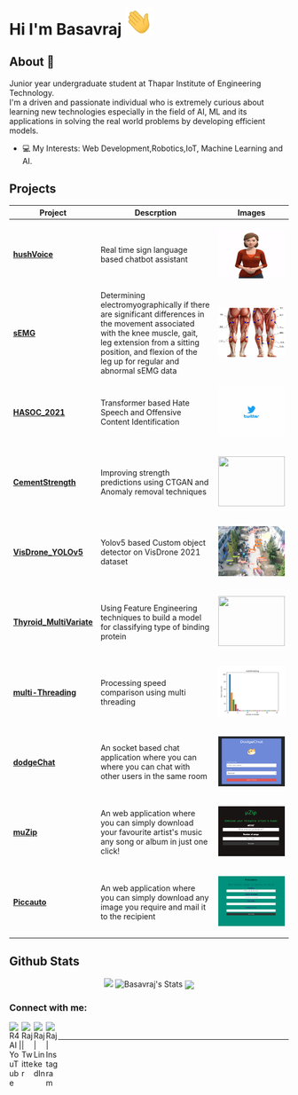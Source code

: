 # Hi I'm Basavraj <img src="https://raw.githubusercontent.com/ABSphreak/ABSphreak/master/gifs/Hi.gif" width="50px">

<!-- ![](https://activity-graph.herokuapp.com/graph?username=basavraj-chinagundi&theme=react-dark&hide_border=true&area=true) -->

## About 🚀
Junior year undergraduate student at Thapar Institute of Engineering Technology.<br>
I'm a driven and passionate individual who is extremely curious about learning new technologies especially in the field of AI, ML and its applications in solving the real world problems by developing efficient models.

- 💻 My Interests: Web Development,Robotics,IoT, Machine Learning and AI.


## Projects

|Project | Descrption | Images |
|--|--|--|
|**[hushVoice](https://github.com/ritikrajdev/hackmit)**| Real time sign language based chatbot assistant|<p align="center"><img src="https://github.com/basavraj-chinagundi/hackmit/blob/main/iLoveYou.gif" height="90" width="120"></p>|
|**[sEMG](https://github.com/basavraj-chinagundi/sEMG-classification)**| Determining electromyographically if there are significant differences in the movement associated with the knee muscle, gait, leg extension from a sitting position, and flexion of the leg up for regular and abnormal sEMG data|<p align="center"><img src="https://github.com/basavraj-chinagundi/sEMG-classification/blob/main/The-placement-of-16-surface-EMG-sensors-and-two-accelerometers-over-lower-extremity.png" height="90" width="120"></p>|
|**[HASOC_2021](https://github.com/basavraj-chinagundi/HASOC_2021)**|Transformer based Hate Speech and Offensive Content Identification|<p align="center"><img src="https://github.com/basavraj-chinagundi/HASOC_2021/blob/main/2.gif"  height="90" width="120"></p>|
|**[CementStrength](https://github.com/basavraj-chinagundi/Cement_strength)**| Improving strength predictions using CTGAN and Anomaly removal techniques|<p align="center"><img src="https://github.com/basavraj-chinagundi/Cement_strength/blob/main/concrete-bricks-png-concret-brick-11563338228am83qe7e0y.png" height="90" width="120"></p>|
|**[VisDrone_YOLOv5](https://github.com/basavraj-chinagundi/VisDrone_YOLOv5)**| Yolov5 based Custom object detector on VisDrone 2021 dataset|<p align="center"><img src="https://github.com/basavraj-chinagundi/VisDrone_YOLOv5/blob/main/images/1.jpg"  height="90" width="120"></p>|
|**[Thyroid_MultiVariate](https://github.com/basavraj-chinagundi/Thyroid_Multivariate_Classification)**|Using Feature Engineering techniques to build a model for classifying type of binding protein|<p align="center"><img src="https://github.com/basavraj-chinagundi/Thyroid_Multivariate_Classification/blob/main/download.jpg"  height="90" width="120"></p>|
|**[multi-Threading](https://github.com/basavraj-chinagundi/multi-threading)**| Processing speed comparison using multi threading|<p align="center"><img src="https://github.com/basavraj-chinagundi/multi-threading/blob/main/thread.jpeg"  height="90" width="120"></p>|
|**[dodgeChat](https://dodgechat.herokuapp.com/)**| An socket based chat application where you can where you can chat with other users in the same room |<p align="center"><img src="https://github.com/basavraj-chinagundi/dodgeChat/blob/main/Screenshot%20from%202021-04-28%2000-23.png"  height="90" width="120"></p>|
|**[muZip](https://muzip.herokuapp.com/)**| An web application where you can simply download your favourite artist's music any song or album in just one click!|<p align="center"><img src="https://github.com/basavraj-chinagundi/muzip/blob/main/muzip.png"  height="90" width="120"></p>|
|**[Piccauto](https://piccauto.herokuapp.com/)**| An web application where you can simply download any image you require and mail it to the recipient|<p align="center"><img src="https://github.com/basavraj-chinagundi/Piccauto/blob/main/Piccauto.png"  height="90" width="120"></p>|

## Github Stats
<div align="center">
  
<img src="https://github-readme-streak-stats.herokuapp.com/?user=basavraj-chinagundi&theme=dark">

<img src="https://github-readme-stats.vercel.app/api?username=basavraj-chinagundi&count_private=true&show_icons=true&theme=dark" alt="Basavraj's Stats"/>

<img align="center" src="https://github-readme-stats.vercel.app/api/top-langs/?username=basavraj-chinagundi&layout=compact&theme=dark"/>


</div>

### Connect with me:

[<img align="left" alt="R4 AI | YouTube" width="22px" src="https://cdn.jsdelivr.net/npm/simple-icons@v3/icons/youtube.svg" />][youtube]
[<img align="left" alt="Raj| Twitter" width="22px" src="https://cdn.jsdelivr.net/npm/simple-icons@v3/icons/twitter.svg" />][twitter]
[<img align="left" alt="Raj| LinkedIn" width="22px" src="https://cdn.jsdelivr.net/npm/simple-icons@v3/icons/linkedin.svg" />][linkedin]
[<img align="left" alt="Raj | Instagram" width="22px" src="https://cdn.jsdelivr.net/npm/simple-icons@v3/icons/instagram.svg" />][instagram]

<br />

---

[twitter]: https://twitter.com/ChinagundiRaj
[youtube]: https://www.youtube.com/channel/UCNSafXd4krHl8M17af4lABg
[instagram]: https://www.instagram.com/rajchinagundi/
[linkedin]: https://www.linkedin.com/in/basavrajchinagundi/
